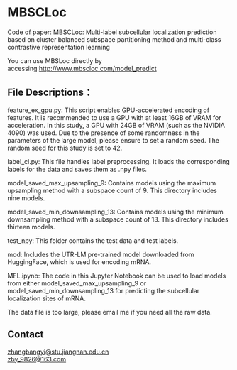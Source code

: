# MBSCLoc
Code of paper: MBSCLoc: Multi-label subcellular localization prediction based on cluster balanced subspace partitioning method and multi-class contrastive representation learning

You can use MBSLoc directly by accessing:http://www.mbscloc.com/model_predict

## File Descriptions：
feature_ex_gpu.py: This script enables GPU-accelerated encoding of features. It is recommended to use a GPU with at least 16GB of VRAM for acceleration. In this study, a GPU with 24GB of VRAM (such as the NVIDIA 4090) was used. Due to the presence of some randomness in the parameters of the large model, please ensure to set a random seed. The random seed for this study is set to 42.  

label_cl.py: This file handles label preprocessing. It loads the corresponding labels for the data and saves them as .npy files.   

model_saved_max_upsampling_9: Contains models using the maximum upsampling method with a subspace count of 9. This directory includes nine models.   

model_saved_min_downsampling_13: Contains models using the minimum downsampling method with a subspace count of 13. This directory includes thirteen models.   

test_npy: This folder contains the test data and test labels.   

mod: Includes the UTR-LM pre-trained model downloaded from HuggingFace, which is used for encoding mRNA.   

MFL.ipynb: The code in this Jupyter Notebook can be used to load models from either model_saved_max_upsampling_9 or model_saved_min_downsampling_13 for predicting the subcellular localization sites of mRNA.   

The data file is too large, please email me if you need all the raw data.

## Contact  
zhangbangyi@stu.jiangnan.edu.cn  
zby_9826@163.com
